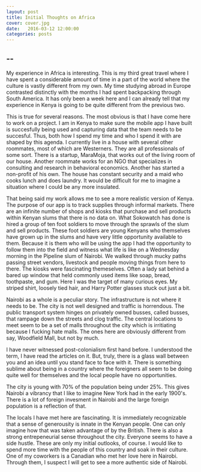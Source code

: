 ```yaml
---
layout: post
title: Initial Thoughts on Africa
cover: cover.jpg
date:   2016-03-12 12:00:00
categories: posts
---
```


## --


My experience in Africa is interesting. This is my third great travel where I have spent a considerable amount of time in a part of the world where the culture is vastly different from my own. My time studying abroad in Europe contrasted distinctly with the months I had spent backpacking through South America. It has only been a week here and I can already tell that my experience in Kenya is going to be quite different from the previous two.

This is true for several reasons. The most obvious is that I have come here to work on a project. I am in Kenya to make sure the mobile app I have built is succesfully being used and capturing data that the team needs to be succesful. Thus, both how I spend my time and who I spend it with are shaped by this agenda. I currently live in a house with several other roommates, most of which are Westerners. They are all professionals of some sort. There is a startup, MaraMoja, that works out of the living room of our house. Another roommate works for an NGO that specializes in consulting and research in behavioral economics. Another has started a non-profit of his own. The house has constant security and a maid who cooks lunch and does laundry. It would be difficult for me to imagine a situation where I could be any more insulated. 

That being said my work allows me to see a more realistic version of Kenya. The purpose of our app is to track supplies through informal markets. There are an infinite number of shops and kiosks that purchase and sell products within Kenyan slums that there is no data on. What Sokowatch has done is hired a group of ten foot soldiers to move through the sprawls of the slum and sell products. These foot soldiers are young Kenyans who themselves have grown up in the slums and have very little opportunity available to them. Because it is them who will be using the app I had the opportunity to follow them into the field and witness what life is like on a Wednesday morning in the Pipeline slum of Nairobi. We walked through mucky paths passing street vendors, livestock and people moving things from here to there. The kiosks were fascinating themeselves. Often a lady sat behind a bared up window that held commonly used items like soap, bread, toothpaste, and gum. Here I was the target of many curious eyes. My striped shirt, loosely tied hair, and Harry Potter glasses stuck out just a bit.

Nairobi as a whole is a peculiar story. The infrastructure is not where it needs to be. The city is not well designed and traffic is horrendous. The public transport system hinges on privately owned busses, called busses, that rampage down the streets and clog traffic. The central locations to meet seem to be a set of malls throughout the city which is irritiating because I fucking hate malls. The ones here are obviously different from say, Woodfield Mall, but not by much. 

I have never witnessed post-colonialism first hand before. I understood the term, I have read the articles on it. But, truly, there is a glass wall between you and an idea until you stand face to face with it. There is something sublime about being in a country where the foreigners all seem to be doing quite well for themselves and the local people have no opportunities.

The city is young with 70% of the population being under 25%. This gives Nairobi a vibrancy that I like to imagine New York had in the early 1900's. There is a lot of foreign invesment in Nairobi and the large foreign population is a reflection of that.

The locals I have met here are fascinating. It is immediately recognizable that a sense of generousity is innate in the Kenyan people. One can only imagine how that was taken advantage of by the British. There is also a strong entrepeneurial sense throughout the city. Everyone seems to have a side hustle. These are only my initial outlooks, of course. I would like to spend more time with the people of this country and soak in their culture. One of my coworkers is a Canadian who met her love here in Nairobi. Through them, I suspect I will get to see a more authentic side of Nairobi. 

